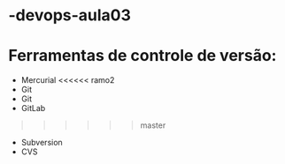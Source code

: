 # -devops-aula03
# Ferramentas de controle de versão:
* Mercurial
<<<<<< ramo2
* Git
* Git
* GitLab
>>>>>> master
* Subversion
* CVS

